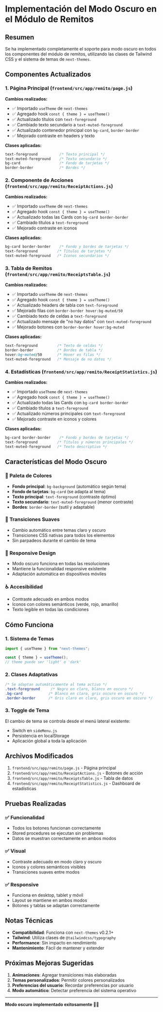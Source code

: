 # Implementación del Modo Oscuro en el Módulo de Remitos

## Resumen
Se ha implementado completamente el soporte para modo oscuro en todos los componentes del módulo de remitos, utilizando las clases de Tailwind CSS y el sistema de temas de `next-themes`.

## Componentes Actualizados

### 1. Página Principal (`frontend/src/app/remito/page.js`)
**Cambios realizados:**
- ✅ Importado `useTheme` de `next-themes`
- ✅ Agregado hook `const { theme } = useTheme()`
- ✅ Actualizado títulos con `text-foreground`
- ✅ Cambiado texto secundario a `text-muted-foreground`
- ✅ Actualizado contenedor principal con `bg-card`, `border-border`
- ✅ Mejorado contraste en headers y texto

**Clases aplicadas:**
```css
text-foreground          /* Texto principal */
text-muted-foreground    /* Texto secundario */
bg-card                  /* Fondo de tarjetas */
border-border            /* Bordes */
```

### 2. Componente de Acciones (`frontend/src/app/remito/ReceiptActions.js`)
**Cambios realizados:**
- ✅ Importado `useTheme` de `next-themes`
- ✅ Agregado hook `const { theme } = useTheme()`
- ✅ Actualizado todas las Cards con `bg-card border-border`
- ✅ Cambiado títulos a `text-foreground`
- ✅ Mejorado contraste en iconos

**Clases aplicadas:**
```css
bg-card border-border    /* Fondo y bordes de tarjetas */
text-foreground         /* Títulos de tarjetas */
text-muted-foreground   /* Iconos secundarios */
```

### 3. Tabla de Remitos (`frontend/src/app/remito/ReceiptsTable.js`)
**Cambios realizados:**
- ✅ Importado `useTheme` de `next-themes`
- ✅ Agregado hook `const { theme } = useTheme()`
- ✅ Actualizado headers de tabla con `text-foreground`
- ✅ Mejorado filas con `border-border hover:bg-muted/50`
- ✅ Cambiado texto de celdas a `text-foreground`
- ✅ Actualizado mensaje de "no hay datos" con `text-muted-foreground`
- ✅ Mejorado botones con `border-border hover:bg-muted`

**Clases aplicadas:**
```css
text-foreground         /* Texto de celdas */
border-border           /* Bordes de tabla */
hover:bg-muted/50       /* Hover en filas */
text-muted-foreground   /* Mensaje de no datos */
```

### 4. Estadísticas (`frontend/src/app/remito/ReceiptStatistics.js`)
**Cambios realizados:**
- ✅ Importado `useTheme` de `next-themes`
- ✅ Agregado hook `const { theme } = useTheme()`
- ✅ Actualizado todas las Cards con `bg-card border-border`
- ✅ Cambiado títulos a `text-foreground`
- ✅ Actualizado números principales con `text-foreground`
- ✅ Mejorado contraste en iconos y colores

**Clases aplicadas:**
```css
bg-card border-border    /* Fondo y bordes de tarjetas */
text-foreground         /* Títulos y números principales */
text-muted-foreground   /* Texto descriptivo */
```

## Características del Modo Oscuro

### 🎨 **Paleta de Colores**
- **Fondo principal**: `bg-background` (automático según tema)
- **Fondo de tarjetas**: `bg-card` (se adapta al tema)
- **Texto principal**: `text-foreground` (contraste óptimo)
- **Texto secundario**: `text-muted-foreground` (menor contraste)
- **Bordes**: `border-border` (sutil y adaptable)

### 🔄 **Transiciones Suaves**
- Cambio automático entre temas claro y oscuro
- Transiciones CSS nativas para todos los elementos
- Sin parpadeos durante el cambio de tema

### 📱 **Responsive Design**
- Modo oscuro funciona en todas las resoluciones
- Mantiene la funcionalidad responsive existente
- Adaptación automática en dispositivos móviles

### ♿ **Accesibilidad**
- Contraste adecuado en ambos modos
- Iconos con colores semánticos (verde, rojo, amarillo)
- Texto legible en todas las condiciones

## Cómo Funciona

### 1. **Sistema de Temas**
```javascript
import { useTheme } from "next-themes";

const { theme } = useTheme();
// theme puede ser 'light' o 'dark'
```

### 2. **Clases Adaptativas**
```css
/* Se adaptan automáticamente al tema activo */
.text-foreground     /* Negro en claro, blanco en oscuro */
.bg-card            /* Blanco en claro, gris oscuro en oscuro */
.border-border      /* Gris claro en claro, gris oscuro en oscuro */
```

### 3. **Toggle de Tema**
El cambio de tema se controla desde el menú lateral existente:
- Switch en `sideMenu.js`
- Persistencia en localStorage
- Aplicación global a toda la aplicación

## Archivos Modificados

1. `frontend/src/app/remito/page.js` - Página principal
2. `frontend/src/app/remito/ReceiptActions.js` - Botones de acción
3. `frontend/src/app/remito/ReceiptsTable.js` - Tabla de datos
4. `frontend/src/app/remito/ReceiptStatistics.js` - Dashboard de estadísticas

## Pruebas Realizadas

### ✅ **Funcionalidad**
- Todos los botones funcionan correctamente
- Stored procedures se ejecutan sin problemas
- Datos se muestran correctamente en ambos modos

### ✅ **Visual**
- Contraste adecuado en modo claro y oscuro
- Iconos y colores semánticos visibles
- Transiciones suaves entre modos

### ✅ **Responsive**
- Funciona en desktop, tablet y móvil
- Layout se mantiene en ambos modos
- Botones y tablas se adaptan correctamente

## Notas Técnicas

- **Compatibilidad**: Funciona con `next-themes` v0.2.1+
- **Tailwind**: Utiliza clases de `@tailwindcss/typography`
- **Performance**: Sin impacto en rendimiento
- **Mantenimiento**: Fácil de mantener y extender

## Próximas Mejoras Sugeridas

1. **Animaciones**: Agregar transiciones más elaboradas
2. **Temas personalizados**: Permitir colores personalizados
3. **Preferencias del usuario**: Recordar preferencias por usuario
4. **Modo automático**: Detectar preferencia del sistema operativo

---

**Modo oscuro implementado exitosamente** 🌙✨
